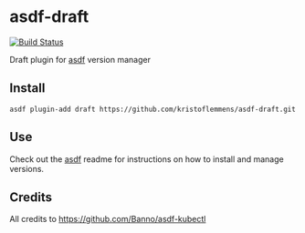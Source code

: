 # asdf-draft

[![Build Status](https://travis-ci.org/kristoflemmens/asdf-draft.svg?branch=master)](https://travis-ci.org/kristoflemmens/asdf-draft)

Draft plugin for [asdf](https://github.com/asdf-vm/asdf) version manager

## Install

```
asdf plugin-add draft https://github.com/kristoflemmens/asdf-draft.git
```

## Use

Check out the [asdf](https://github.com/asdf-vm/asdf) readme for instructions on how to install and manage versions.

## Credits

All credits to https://github.com/Banno/asdf-kubectl